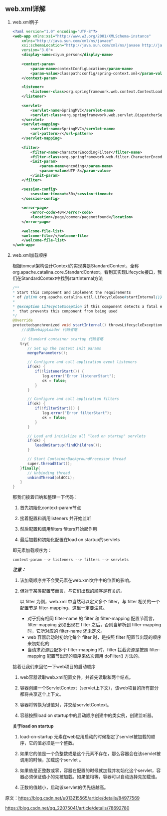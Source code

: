 ## web.xml详解

1. web.xml例子

    ```xml
    <?xml version="1.0" encoding="UTF-8"?>
    <web-app xmlns:xsi="http://www.w3.org/2001/XMLSchema-instance"
        xmlns="http://java.sun.com/xml/ns/javaee"
        xsi:schemaLocation="http://java.sun.com/xml/ns/javaee http://java.sun.com/xml/ns/javaee/web-app_3_0.xsd"
        version="3.0">
        <display-name>ciyun_person</display-name>
        
        <context-param>
            <param-name>contextConfigLocation</param-name>
            <param-value>classpath:config/spring-context.xml</param-value>
        </context-param>
    
        <listener>
            <listener-class>org.springframework.web.context.ContextLoaderListener</listener-class>
        </listener>
        
        <servlet>
            <servlet-name>SpringMVC</servlet-name>
            <servlet-class>org.springframework.web.servlet.DispatcherServlet</servlet-class>		
        </servlet>
        <servlet-mapping>
            <servlet-name>SpringMVC</servlet-name>
            <url-pattern>/</url-pattern>
        </servlet-mapping>
        
        <filter>
            <filter-name>characterEncodingFilter</filter-name>
            <filter-class>org.springframework.web.filter.CharacterEncodingFilter</filter-class>
            <init-param>
                <param-name>encoding</param-name>
                <param-value>UTF-8</param-value>
            </init-param>
        </filter>

        <session-config>
            <session-timeout>30</session-timeout>
        </session-config>
        
        <error-page>
            <error-code>404</error-code>
            <location>/page/common/pagenotfound</location>
        </error-page>
        
        <welcome-file-list>
        <welcome-file>/</welcome-file>
        </welcome-file-list>
    </web-app>
    ```

2. web.xml加载顺序

    根据tomcat架构设计Context的实现类是StandardContext，全称org.apache.catalina.core.StandardContext。看到其实现Lifecycle接口，我们在StandardContext中找到startInternal方法

    ```java
    /**
    * Start this component and implement the requirements
    * of {@link org.apache.catalina.util.LifecycleBase#startInternal()}.
    *
    * @exception LifecycleException if this component detects a fatal error
    *  that prevents this component from being used
    */
    @Override
    protectedsynchronized void startInternal() throwsLifecycleException {
        //设置webappLoader 代码省略
        
        // Standard container startup 代码省略
    　　try{
    　　　　// Set up the context init params 
    　　　　mergeParameters();

    　　　　// Configure and call application event listeners
    　　　　if(ok) {
    　　　　　　if(!listenerStart()) {
    　　　　　　　　log.error("Error listenerStart");
    　　　　　　　　ok = false;
    　　　　　　}
    　　　　}
    
    　　　　// Configure and call application filters
    　　　　if(ok) {
    　　　　　　if(!filterStart()) {
    　　　　　　　　log.error("Error filterStart");
    　　　　　　　　ok = false;
    　　　　　　}
    　　　　}
    
    　　　　// Load and initialize all "load on startup" servlets
    　　　　if(ok) {
    　　　　　　loadOnStartup(findChildren());
    　　　　}
    
    　　　　// Start ContainerBackgroundProcessor thread
    　　　　super.threadStart();
    　　}finally{
    　　　　// Unbinding thread
    　　　　unbindThread(oldCCL);
    　　} 
    }
    ```

    那我们接着归纳和整理一下代码：

    1. 首先初始化context-param节点

    2. 接着配置和调用listeners 并开始监听

    3. 然后配置和调用filters filters开始起作用

    4. 最后加载和初始化配置在load on startup的servlets

    即元素加载顺序为：
    
    ```
    context-param --> listeners --> filters --> servlets
    ```

    ***注意：***

    1. 该加载顺序并不会受元素在web.xml文件中的位置的影响。
 
    2. 但对于某类配置节而言，与它们出现的顺序是有关的。

        以 filter 为例，web.xml 中当然可以定义多个 filter，与 filter 相关的一个配置节是 filter-mapping，这里一定要注意。

        * 对于拥有相同 filter-name 的 filter 和 filter-mapping 配置节而言，filter-mapping 必须出现在 filter 之后，否则当解析到 filter-mapping 时，它所对应的 filter-name 还未定义。
        * web 容器启动时初始化每个 filter 时，是按照 filter 配置节出现的顺序来初始化的
        * 当请求资源匹配多个 filter-mapping 时，filter 拦截资源是按照 filter-mapping 配置节出现的顺序来依次调用 doFilter() 方法的。

    接着让我们来回忆一下web项目的启动顺序

    1. web容器读取web.xml配置文件，并首先读取<context-param>和<listener>两个结点。

    2. 容器创建一个ServletContext（servlet上下文），该web项目的所有部分都将共享这个上下文。

    3. 容器将<context-param>转换为键值对，并交给servletContext。

    4. 容器按照load on startup中的启动顺序创建<listener>中的类实例，创建监听器。

    **关于load on startup**

    1. load-on-startup 元素在web应用启动的时候指定了servlet被加载的顺序，它的值必须是一个整数。

    2. 如果它的值是一个负整数或是这个元素不存在，那么容器会在该servlet被调用的时候，加载这个servlet 。

    3. 如果值是正整数或零，容器在配置的时候就加载并初始化这个servlet，容器必须保证值小的先被加载。如果值相等，容器可以自动选择先加载谁。

    4. 正数的值越小，启动该servlet的优先级越高。


原文：https://blog.csdn.net/u013215565/article/details/84977569

https://blog.csdn.net/qq_22075041/article/details/78692780
